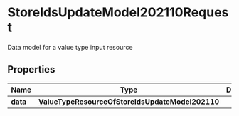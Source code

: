 

# StoreIdsUpdateModel202110Request

Data model for a value type input resource

## Properties

| Name | Type | Description | Notes |
|------------ | ------------- | ------------- | -------------|
|**data** | [**ValueTypeResourceOfStoreIdsUpdateModel202110**](ValueTypeResourceOfStoreIdsUpdateModel202110.md) |  |  [optional] |



